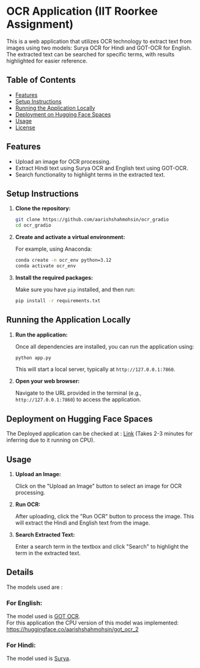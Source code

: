 # OCR Application (IIT Roorkee Assignment)

This is a web application that utilizes OCR technology to extract text from images using two models: Surya OCR for Hindi and GOT-OCR for English. The extracted text can be searched for specific terms, with results highlighted for easier reference.

## Table of Contents

- [Features](#features)
- [Setup Instructions](#setup-instructions)
- [Running the Application Locally](#running-the-application-locally)
- [Deployment on Hugging Face Spaces](#deployment-on-hugging-face-spaces)
- [Usage](#usage)
- [License](#license)

## Features

- Upload an image for OCR processing.
- Extract Hindi text using Surya OCR and English text using GOT-OCR.
- Search functionality to highlight terms in the extracted text.

## Setup Instructions

1. **Clone the repository:**

   ```bash
   git clone https://github.com/aarishshahmohsin/ocr_gradio
   cd ocr_gradio
   ```

2. **Create and activate a virtual environment:**

   For example, using Anaconda:

   ```bash
   conda create -n ocr_env python=3.12
   conda activate ocr_env
   ```

3. **Install the required packages:**

   Make sure you have `pip` installed, and then run:

   ```bash
   pip install -r requirements.txt
   ```

## Running the Application Locally

1. **Run the application:**

   Once all dependencies are installed, you can run the application using:

   ```bash
   python app.py
   ```

   This will start a local server, typically at `http://127.0.0.1:7860`.

2. **Open your web browser:**

   Navigate to the URL provided in the terminal (e.g., `http://127.0.0.1:7860`) to access the application.

## Deployment on Hugging Face Spaces

The Deployed application can be checked at : [Link](https://huggingface.co/spaces/aarishshahmohsin/ocr_gradio) (Takes 2-3 minutes for inferring due to it running on CPU).

## Usage

1. **Upload an Image:**

   Click on the "Upload an Image" button to select an image for OCR processing.

2. **Run OCR:**

   After uploading, click the "Run OCR" button to process the image. This will extract the Hindi and English text from the image.

3. **Search Extracted Text:**

   Enter a search term in the textbox and click "Search" to highlight the term in the extracted text.

## Details

The models used are :

### For English: 
The model used is [GOT OCR](https://github.com/Ucas-HaoranWei/GOT-OCR2.0).
<br>
For this application the CPU version of this model was implemented: https://huggingface.co/aarishshahmohsin/got_ocr_2
### For Hindi: 
The model used is [Surya](https://github.com/VikParuchuri/surya?tab=readme-ov-file).

